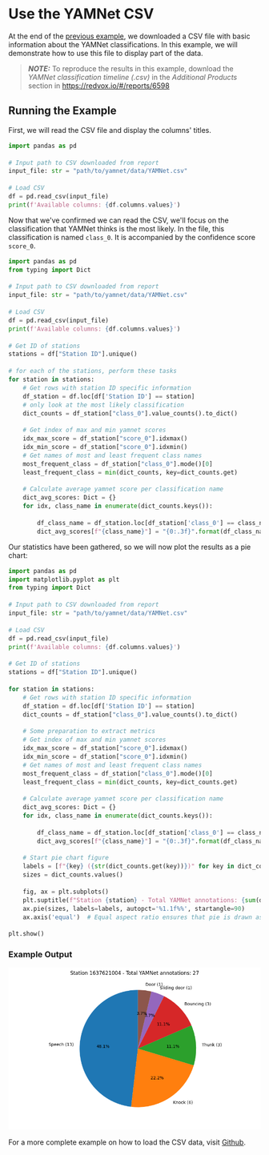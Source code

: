 # Use the YAMNet CSV

At the end of the [previous example](06_get_yamnet_classifications.md), we downloaded a CSV file with basic information about the 
YAMNet classifications.  In this example, we will demonstrate how to use this file to display part of the data.

> **_NOTE:_**  To reproduce the results in this example, download the _YAMNet classification timeline (.csv)_ in 
> the _Additional Products_ section in https://redvox.io/#/reports/6598

## Running the Example

First, we will read the CSV file and display the columns' titles.

```python
import pandas as pd

# Input path to CSV downloaded from report
input_file: str = "path/to/yamnet/data/YAMNet.csv"

# Load CSV
df = pd.read_csv(input_file)
print(f'Available columns: {df.columns.values}')
```

Now that we've confirmed we can read the CSV, we'll focus on the classification that YAMNet thinks is the most likely.
In the file, this classification is named `class_0`.  It is accompanied by the confidence score `score_0`.

```python
import pandas as pd
from typing import Dict

# Input path to CSV downloaded from report
input_file: str = "path/to/yamnet/data/YAMNet.csv"

# Load CSV
df = pd.read_csv(input_file)
print(f'Available columns: {df.columns.values}')

# Get ID of stations
stations = df["Station ID"].unique()

# for each of the stations, perform these tasks
for station in stations:
    # Get rows with station ID specific information
    df_station = df.loc[df['Station ID'] == station]
    # only look at the most likely classification
    dict_counts = df_station["class_0"].value_counts().to_dict()

    # Get index of max and min yamnet scores
    idx_max_score = df_station["score_0"].idxmax()
    idx_min_score = df_station["score_0"].idxmin()
    # Get names of most and least frequent class names
    most_frequent_class = df_station["class_0"].mode()[0]
    least_frequent_class = min(dict_counts, key=dict_counts.get)

    # Calculate average yamnet score per classification name
    dict_avg_scores: Dict = {}
    for idx, class_name in enumerate(dict_counts.keys()):

        df_class_name = df_station.loc[df_station['class_0'] == class_name]
        dict_avg_scores[f"{class_name}"] = "{0:.3f}".format(df_class_name['score_0'].mean())
```

Our statistics have been gathered, so we will now plot the results as a pie chart:

```python
import pandas as pd
import matplotlib.pyplot as plt
from typing import Dict

# Input path to CSV downloaded from report
input_file: str = "path/to/yamnet/data/YAMNet.csv"

# Load CSV
df = pd.read_csv(input_file)
print(f'Available columns: {df.columns.values}')

# Get ID of stations
stations = df["Station ID"].unique()

for station in stations:
    # Get rows with station ID specific information
    df_station = df.loc[df['Station ID'] == station]
    dict_counts = df_station["class_0"].value_counts().to_dict()

    # Some preparation to extract metrics
    # Get index of max and min yamnet scores
    idx_max_score = df_station["score_0"].idxmax()
    idx_min_score = df_station["score_0"].idxmin()
    # Get names of most and least frequent class names
    most_frequent_class = df_station["class_0"].mode()[0]
    least_frequent_class = min(dict_counts, key=dict_counts.get)

    # Calculate average yamnet score per classification name
    dict_avg_scores: Dict = {}
    for idx, class_name in enumerate(dict_counts.keys()):

        df_class_name = df_station.loc[df_station['class_0'] == class_name]
        dict_avg_scores[f"{class_name}"] = "{0:.3f}".format(df_class_name['score_0'].mean())

    # Start pie chart figure
    labels = [f"{key} ({str(dict_counts.get(key))})" for key in dict_counts.keys()]
    sizes = dict_counts.values()

    fig, ax = plt.subplots()
    plt.suptitle(f"Station {station} - Total YAMNet annotations: {sum(dict_counts.values())}")
    ax.pie(sizes, labels=labels, autopct='%1.1f%%', startangle=90)
    ax.axis('equal')  # Equal aspect ratio ensures that pie is drawn as a circle.

plt.show()
```

### Example Output
![](../img/csv_example.png)

For a more complete example on how to load the CSV data, visit
[Github](https://github.com/RedVoxInc/redvox-examples/blob/main/examples/ex_07_yamnet_csv/yamnet_csv_metrics.py).
